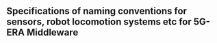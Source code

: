 ## Specifications of naming conventions for sensors, robot locomotion systems etc for 5G-ERA Middleware

